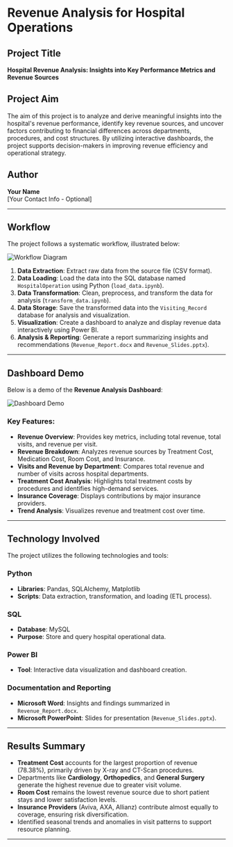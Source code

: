 # Revenue Analysis for Hospital Operations

## Project Title  
**Hospital Revenue Analysis: Insights into Key Performance Metrics and Revenue Sources**

## Project Aim  
The aim of this project is to analyze and derive meaningful insights into the hospital's revenue performance, identify key revenue sources, and uncover factors contributing to financial differences across departments, procedures, and cost structures. By utilizing interactive dashboards, the project supports decision-makers in improving revenue efficiency and operational strategy.

## Author  
**Your Name**  
[Your Contact Info - Optional]

---

## Workflow  
The project follows a systematic workflow, illustrated below:

![Workflow Diagram](image.png)

1. **Data Extraction**: Extract raw data from the source file (CSV format).  
2. **Data Loading**: Load the data into the SQL database named `HospitalOperation` using Python (`load_data.ipynb`).  
3. **Data Transformation**: Clean, preprocess, and transform the data for analysis (`transform_data.ipynb`).  
4. **Data Storage**: Save the transformed data into the `Visiting_Record` database for analysis and visualization.  
5. **Visualization**: Create a dashboard to analyze and display revenue data interactively using Power BI.  
6. **Analysis & Reporting**: Generate a report summarizing insights and recommendations (`Revenue_Report.docx` and `Revenue_Slides.pptx`).  

---

## Dashboard Demo  
Below is a demo of the **Revenue Analysis Dashboard**:

![Dashboard Demo](image.png)

### Key Features:  
- **Revenue Overview**: Provides key metrics, including total revenue, total visits, and revenue per visit.  
- **Revenue Breakdown**: Analyzes revenue sources by Treatment Cost, Medication Cost, Room Cost, and Insurance.  
- **Visits and Revenue by Department**: Compares total revenue and number of visits across hospital departments.  
- **Treatment Cost Analysis**: Highlights total treatment costs by procedures and identifies high-demand services.  
- **Insurance Coverage**: Displays contributions by major insurance providers.  
- **Trend Analysis**: Visualizes revenue and treatment cost over time.

---

## Technology Involved  
The project utilizes the following technologies and tools:

### Python  
- **Libraries**: Pandas, SQLAlchemy, Matplotlib  
- **Scripts**: Data extraction, transformation, and loading (ETL process).

### SQL  
- **Database**: MySQL  
- **Purpose**: Store and query hospital operational data.

### Power BI  
- **Tool**: Interactive data visualization and dashboard creation.

### Documentation and Reporting  
- **Microsoft Word**: Insights and findings summarized in `Revenue_Report.docx`.  
- **Microsoft PowerPoint**: Slides for presentation (`Revenue_Slides.pptx`).

---

## Results Summary  
- **Treatment Cost** accounts for the largest proportion of revenue (78.38%), primarily driven by X-ray and CT-Scan procedures.  
- Departments like **Cardiology**, **Orthopedics**, and **General Surgery** generate the highest revenue due to greater visit volume.  
- **Room Cost** remains the lowest revenue source due to short patient stays and lower satisfaction levels.  
- **Insurance Providers** (Aviva, AXA, Allianz) contribute almost equally to coverage, ensuring risk diversification.  
- Identified seasonal trends and anomalies in visit patterns to support resource planning.

---

